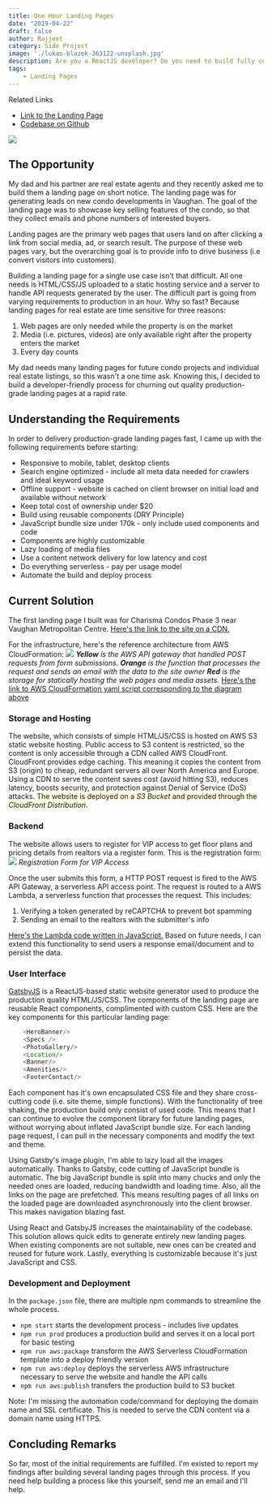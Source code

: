 ```yaml
---
title: One Hour Landing Pages 
date: "2019-04-22"
draft: false
author: Rajjeet
category: Side Project
image: './lukas-blazek-263122-unsplash.jpg'
description: Are you a ReactJS developer? Do you need to build fully customizable and extensible landing pages within an hour or two? If so, you must read this!
tags:
    - Landing Pages 
---
```


<div class="ui icon info message">
    <i class="linkify icon"></i>
    <div class="content">
        <div class="header">Related Links</div>
        <ul class="list">
            <li><a href="https://dgftd2qqywjy1.cloudfront.net/" target="_blank">Link to the Landing Page</a></li>
            <li><a href="https://github.com/rajjeet/charismacondos" target="_blank">Codebase on Github</a></li>
        </ul>
    </div>
</div>

![](charisma-condos-landing-page.png)



## The Opportunity
My dad and his partner are real estate agents and they recently asked me to build them a landing page on short notice.
The landing page was for generating leads on new condo developments in Vaughan. 
The goal of the landing page was to showcase key selling features of the condo, 
so that they collect emails and phone numbers of interested buyers.

Landing pages are the primary web pages that users land on after clicking a link from social media, ad, or search result. 
The purpose of these web pages vary, but the overarching goal is to provide info to drive business 
(i.e convert visitors into customers).   

Building a landing page for a single use case isn't that difficult. 
All one needs is HTML/CSS/JS uploaded to a static hosting service and a server to handle API requests generated by the user. 
The difficult part is going from varying requirements to production in an hour. 
Why so fast? Because landing pages for real estate are time sensitive for three reasons:  
1. Web pages are only needed while the property is on the market
2. Media (i.e. pictures, videos) are only available right after the property enters the market
3. Every day counts

My dad needs many landing pages for future condo projects and individual real estate listings, so this wasn't a one time ask.
Knowing this, I decided to build a developer-friendly process for churning out quality production-grade landing pages at a rapid rate.

## Understanding the Requirements
In order to delivery production-grade landing pages fast, I came up with the following requirements before starting:
* Responsive to mobile, tablet, desktop clients
* Search engine optimized - include all meta data needed for crawlers and ideal keyword usage
* Offline support - website is cached on client browser on initial load and available without network
* Keep total cost of ownership under $20
* Build using reusable components (DRY Principle) 
* JavaScript bundle size under 170k - only include used components and code
* Components are highly customizable
* Lazy loading of media files 
* Use a content network delivery for low latency and cost
* Do everything serverless - pay per usage model 
* Automate the build and deploy process    

## Current Solution
The first landing page I built was for Charisma Condos Phase 3 near Vaughan Metropolitan Centre.
<a target="_blank" href="https://dgftd2qqywjy1.cloudfront.net/">Here's the link to the site on a CDN.</a>

For the infrastructure, here's the reference architecture from AWS CloudFormation:
![](template1-designer.png)
_**Yellow** is the AWS API gateway that handled POST requests from form submissions. 
**Orange** is the function that processes the request and sends an email with the data to the site owner
**Red** is the storage for statically hosting the web pages and media assets._
<a href="https://github.com/rajjeet/charismacondos/blob/master/aws/template.yaml" 
target="_blank">Here's the link to AWS CloudFormation yaml script corresponding to the diagram above</a>

### Storage and Hosting
The website, which consists of simple HTML/JS/CSS is hosted on AWS S3 static website hosting. 
Public access to S3 content is restricted, so the content is only accessible through a CDN called AWS CloudFront.
CloudFront provides edge caching. This meaning it copies the content from S3 (origin) to cheap, 
redundant servers all over North America and Europe. 
Using a CDN to serve the content saves cost (avoid hitting S3), reduces latency, boosts security, and 
protection against Denial of Service (DoS) attacks. 
<span style="background-color:lightyellow;">The website is deployed on a _S3 Bucket_ and 
provided through the _CloudFront Distribution_.</span> 

### Backend
The website allows users to register for VIP access to get floor plans and pricing details from realtors via a register form.
This is the registration form: 
![](register-form.png)
_Registration Form for VIP Access_

Once the user submits this form, a HTTP POST request is fired to the AWS API Gateway, a serverless API access point.
The request is routed to a AWS Lambda, a serverless function that processes the request.
This includes: 
1. Verifying a token generated by reCAPTCHA to prevent bot spamming
2. Sending an email to the realtors with the submitter's info  

<a target="_blank" href="https://github.com/rajjeet/charismacondos/blob/master/aws/index.js">
Here's the Lambda code written in JavaScript.</a>
Based on future needs, I can extend this functionality to send users a response email/document and to persist the data.

### User Interface
<a target="_blank" href="https://www.gatsbyjs.org/">GatsbyJS</a> is a ReactJS-based static website generator used to produce the 
production quality HTML/JS/CSS. 
The components of the landing page are reusable React components, complimented with custom CSS.
Here are the key components for this particular landing page:
```javascript
    <HeroBanner/>
    <Specs />
    <PhotoGallery/>
    <Location/>
    <Banner/>
    <Amenities/>
    <FooterContact/>
```
Each component has it's own encapsulated CSS file and they share cross-cutting code (i.e. site theme, simple functions).
With the functionality of tree shaking, the production build only consist of used code.
This means that I can continue to evolve the component library for future landing pages, without worrying about inflated JavaScript bundle size.
For each landing page request, I can pull in the necessary components and modify the text and theme.

Using Gatsby's image plugin, I'm able to lazy load all the images automatically. 
Thanks to Gatsby, code cutting of JavaScript bundle is automatic. 
The big JavaScript bundle is split into many chucks and only the needed ones are loaded, reducing bandwidth and loading time. 
Also, all the links on the page are prefetched. 
This means resulting pages of all links on the loaded page are downloaded asynchronously into the client browser.
This makes navigation blazing fast.

Using React and GatsbyJS increases the maintainability of the codebase. 
This solution allows quick edits to generate entirely new landing pages.
When existing components are not suitable, new ones can be created and reused for future work.
Lastly, everything is customizable because it's just JavaScript and CSS.

### Development and Deployment
In the ```package.json``` file, there are multiple npm commands to streamline the whole process.
* ```npm start``` starts the development process - includes live updates 
* ```npm run prod```  produces a production build and serves it on a local port for basic testing
* ```npm run aws:package``` transform the AWS Serverless CloudFormation template into a deploy friendly version
* ```npm run aws:deploy``` deploys the serverless AWS infrastructure necessary to serve the website and handle the API calls
* ```npm run aws:publish``` transfers the production build to S3 bucket

Note: I'm missing the automation code/command for deploying the domain name and SSL certificate. 
This is needed to serve the CDN content via a domain name using HTTPS.

## Concluding Remarks
So far, most of the initial requirements are fulfilled. 
I'm existed to report my findings after building several landing pages through this process.
If you need help building a process like this yourself, send me an email and I'll help.  

